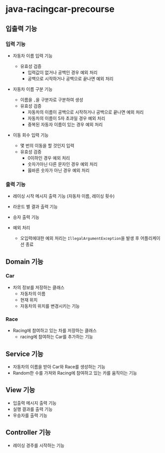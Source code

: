 # java-racingcar-precourse

## 입출력 기능

### 입력 기능

- 자동차 이름 입력 기능
  - 유효성 검증
    - 입력값이 없거나 공백인 경우 예외 처리
    - 공백으로 시작하거나 공백으로 끝나면 예외 처리

- 자동차 이름 구분 기능
  - 이름을 `,`을 구분자로 구분하여 생성
  - 유효성 검증
    - 자동차의 이름이 공백으로 시작하거나 공백으로 끝나면 예외 처리
    - 자동차의 이름이 5자 초과일 경우 예외 처리
    - 중복된 자동자 이름이 있는 경우 예외 처리

- 이동 회수 입력 기능
  - 몇 번의 이동을 할 것인지 입력
  - 유효성 검증
    - 0이하인 경우 예외 처리
    - 숫자가아닌 다른 문자인 경우 예외 처리
    - 옳바른 숫자가 아닌 경우 예외 처리

### 출력 기능

- 레이싱 시작 메시지 출력 기능 (자동차 이름, 레이싱 횟수)
- 라운드 별 결과 출력 기능
- 승자 출력 기능

- 예외 처리
  - 오입력에대한 예외 처리는 `IllegalArgumentException`을 발생 후 어플리케이션 종료

## Domain 기능

### Car

- 차의 정보를 저장하는 클래스
  - 자동차의 이름
  - 현재 위치
  - 자동차의 위치를 변경시키는 기능

### Race

- Racing에 참여하고 있는 차를 저장하는 클래스
  - racing에 참여하는 Car를 추가하는 기능

## Service 기능

- 자동차의 이름을 받아 Car와 Race를 생성하는 기능
- Random한 수를 가져와 Racing에 참여하고 있는 카를 움직이는 기능

## View 기능

- 입출력 메시지 출력 기능
- 실행 결과를 출력 기능
- 우승자를 출력 기능

## Controller 기능

- 레이싱 경주를 시작하는 기능
